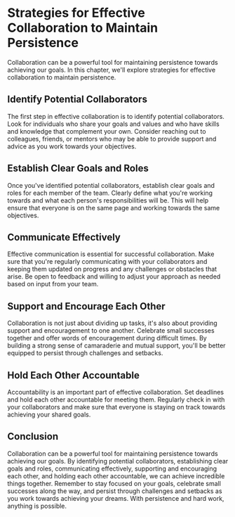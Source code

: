Strategies for Effective Collaboration to Maintain Persistence
========================================================================================================

Collaboration can be a powerful tool for maintaining persistence towards achieving our goals. In this chapter, we'll explore strategies for effective collaboration to maintain persistence.

Identify Potential Collaborators
--------------------------------

The first step in effective collaboration is to identify potential collaborators. Look for individuals who share your goals and values and who have skills and knowledge that complement your own. Consider reaching out to colleagues, friends, or mentors who may be able to provide support and advice as you work towards your objectives.

Establish Clear Goals and Roles
-------------------------------

Once you've identified potential collaborators, establish clear goals and roles for each member of the team. Clearly define what you're working towards and what each person's responsibilities will be. This will help ensure that everyone is on the same page and working towards the same objectives.

Communicate Effectively
-----------------------

Effective communication is essential for successful collaboration. Make sure that you're regularly communicating with your collaborators and keeping them updated on progress and any challenges or obstacles that arise. Be open to feedback and willing to adjust your approach as needed based on input from your team.

Support and Encourage Each Other
--------------------------------

Collaboration is not just about dividing up tasks, it's also about providing support and encouragement to one another. Celebrate small successes together and offer words of encouragement during difficult times. By building a strong sense of camaraderie and mutual support, you'll be better equipped to persist through challenges and setbacks.

Hold Each Other Accountable
---------------------------

Accountability is an important part of effective collaboration. Set deadlines and hold each other accountable for meeting them. Regularly check in with your collaborators and make sure that everyone is staying on track towards achieving your shared goals.

Conclusion
----------

Collaboration can be a powerful tool for maintaining persistence towards achieving our goals. By identifying potential collaborators, establishing clear goals and roles, communicating effectively, supporting and encouraging each other, and holding each other accountable, we can achieve incredible things together. Remember to stay focused on your goals, celebrate small successes along the way, and persist through challenges and setbacks as you work towards achieving your dreams. With persistence and hard work, anything is possible.
